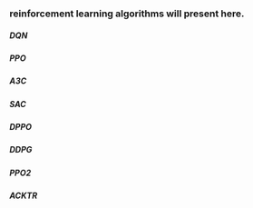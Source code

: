 ### reinforcement learning algorithms will present here.


##### DQN

##### PPO

##### A3C

##### SAC

##### DPPO

##### DDPG

##### PPO2

##### ACKTR

